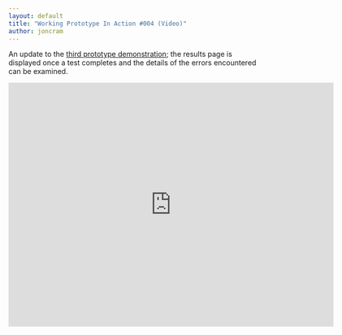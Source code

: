 ```yaml
---
layout: default
title: "Working Prototype In Action #004 (Video)"
author: joncram
---
```


An update to the [third prototype demonstration](/working-prototype-in-action-003/);
the results page is displayed once a test completes and the details of the errors encountered
can be examined.

<iframe class="video" width="640" height="480" src="https://www.youtube-nocookie.com/embed/kx_0ais7RoQ" style="border: none"></iframe>
